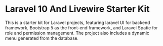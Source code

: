 # Laravel 10 And Livewire Starter Kit 

This is a starter kit for Laravel projects, featuring laravel UI for backend framework, Bootstrap 5 as the front-end framework, and Laravel Spatie for role and permission management. 
The project also includes a dynamic menu generated from the database.
